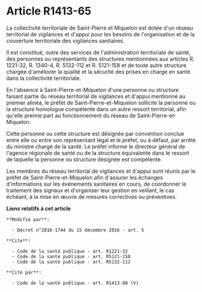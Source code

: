 # Article R1413-65

La collectivité territoriale de Saint-Pierre et Miquelon est dotée d'un réseau territorial de vigilances et d'appui pour les
besoins de l'organisation et de la couverture territoriale des vigilances sanitaires. 

Il est constitué, outre des services de l'administration territoriale de santé, des personnes ou représentants des structures
mentionnées aux articles R. 1221-32,    R. 1340-4, R. 5132-112 et R. 5121-158 et de toute autre structure chargée d'améliorer
la qualité et la sécurité des prises en charge en santé dans la collectivité territoriale. 

En l'absence à Saint-Pierre-et-Miquelon d'une personne ou structure faisant partie du réseau territorial de vigilances et
d'appui mentionné au premier alinéa, le préfet de Saint-Pierre-et-Miquelon sollicite la personne ou la structure homologue
compétente dans un autre ressort territorial, afin qu'elle prenne part au fonctionnement du réseau de Saint-Pierre-et-
Miquelon. 

Cette personne ou cette structure est désignée par convention conclue entre elle ou entre son représentant légal et le
préfet, ou à défaut, par arrêté du ministre chargé de la santé. Le préfet informe le directeur général de l'agence régionale
de santé ou de la structure équivalente dans le ressort de laquelle la personne ou structure désignée est compétente. 

Les membres du réseau territorial de vigilances et d'appui sont réunis par le préfet de Saint-Pierre-et-Miquelon afin
d'assurer les échanges d'informations sur les événements sanitaires en cours, de coordonner le traitement des signaux et
d'organiser leur gestion en veillant, le cas échéant, à la mise en œuvre de mesures correctives ou préventives.

**Liens relatifs à cet article**

	**Modifié par**:

	  - Décret n°2016-1744 du 15 décembre 2016 - art. 5

	**Cite**:

	  - Code de la santé publique - art. R1221-32
	  - Code de la santé publique - art. R5121-158
	  - Code de la santé publique - art. R5132-112

	**Cité par**:

	  - Code de la santé publique - art. R1413-88 (V)
